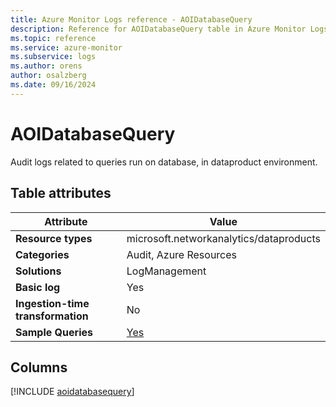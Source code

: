 ```yaml
---
title: Azure Monitor Logs reference - AOIDatabaseQuery
description: Reference for AOIDatabaseQuery table in Azure Monitor Logs.
ms.topic: reference
ms.service: azure-monitor
ms.subservice: logs
ms.author: orens
author: osalzberg
ms.date: 09/16/2024
---
```


# AOIDatabaseQuery

Audit logs related to queries run on database, in dataproduct environment.


## Table attributes

|Attribute|Value|
|---|---|
|**Resource types**|microsoft.networkanalytics/dataproducts|
|**Categories**|Audit, Azure Resources|
|**Solutions**| LogManagement|
|**Basic log**|Yes|
|**Ingestion-time transformation**|No|
|**Sample Queries**|[Yes](/azure/azure-monitor/reference/queries/aoidatabasequery)|



## Columns
  
[!INCLUDE [aoidatabasequery](~/reusable-content/ce-skilling/azure/includes/azure-monitor/reference/tables/aoidatabasequery-include.md)]
